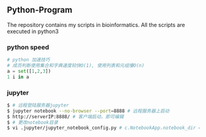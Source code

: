 ## Python-Program
The repository contains my scripts in bioinformatics.
All the scripts are executed in python3

### python speed 

```python
# python 加速技巧
# 成员判断使用集合和字典速度较快O(1), 使用列表和元组慢O(n)
a = set([1,2,3])
1 i in a
```

### jupyter 

```bash
$ # 远程登陆服务器jupyter
$ jupyter notebook --no-browser --port=8888 # 远程服务器上启动
$ http://serverIP:8888/ # 客户端启动，即可编辑
$ # 更改notebook目录
$ vi .jupyter/jupyter_notebook_config.py # c.NotebookApp.notebook_dir = "xxx"
```
